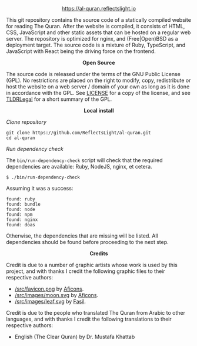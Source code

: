 <p align="center">
  <a href="https://al-quran.reflectslight.io">
    https://al-quran.reflectslight.io
  </a>
</p>

This git repository contains the source code of a statically compiled
website for reading The Quran. After the website is compiled, it consists
of HTML, CSS, JavaScript and other static assets that can be hosted on a
regular web server. The repository is optimized for nginx, and (Free|Open)BSD
as a deployment target. The source code is a mixture of Ruby, TypeScript, and
JavaScript with React being the driving force on the frontend.

<p align="center">
  <strong>Open Source</strong>
</p>

The source code is released under the terms of the GNU Public License (GPL).
No restrictions are placed on the right to modify, copy, redistribute or host
the website on a web server / domain of your own as long as it is done in
accordance with the GPL. See
[LICENSE](./LICENSE)
for a copy of the license, and see
[TLDRLegal](https://www.tldrlegal.com/license/gnu-general-public-license-v3-gpl-3)
for a short summary of the GPL.

<p align="center">
  <strong>Local install</strong>
</p>

_Clone repository_

    git clone https://github.com/ReflectsLight/al-quran.git
    cd al-quran

_Run dependency check_

The `bin/run-dependency-check` script will check that the required
dependencies are available: Ruby, NodeJS, nginx, et cetera.

    $ ./bin/run-dependency-check

Assuming it was a success:

    found: ruby
    found: bundle
    found: node
    found: npm
    found: nginx
    found: doas

Otherwise, the dependencies that are missing will be listed. All
dependencies should be found before proceeding to the next step.

<p align="center">
  <strong>Credits</strong>
</p>

Credit is due to a number of graphic artists whose work is used by
this project, and with thanks I credit the following graphic files to their
respective authors:

* [/src/favicon.png](/src/favicon.png)
  by
  [Aficons](https://freeicons.io/profile/9247).
* [/src/images/moon.svg](/src/images/moon.svg)
  by
  [Aficons](https://freeicons.io/profile/9247).
* [/src/images/leaf.svg](/src/images/leaf.svg)
  by
  [Fasil](https://freeicons.io/profile/722).

Credit is due to the people who translated The Quran from Arabic to other
languages, and with thanks I credit the following translations to their
respective authors:

* English (The Clear Quran) by Dr. Mustafa Khattab
